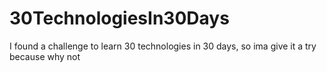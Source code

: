 # 30TechnologiesIn30Days
I found a challenge to learn 30 technologies in 30 days, so ima give it a try because why not
